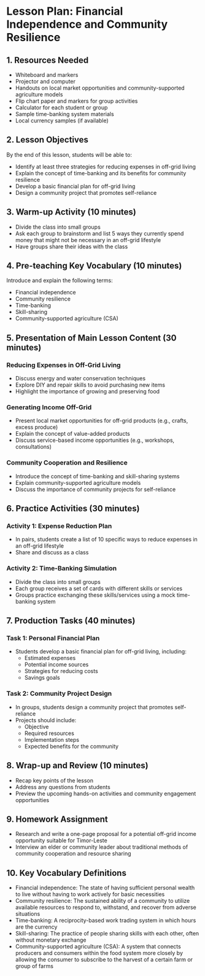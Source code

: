 # Lesson Plan: Financial Independence and Community Resilience

## 1. Resources Needed

- Whiteboard and markers
- Projector and computer
- Handouts on local market opportunities and community-supported agriculture models
- Flip chart paper and markers for group activities
- Calculator for each student or group
- Sample time-banking system materials
- Local currency samples (if available)

## 2. Lesson Objectives

By the end of this lesson, students will be able to:
- Identify at least three strategies for reducing expenses in off-grid living
- Explain the concept of time-banking and its benefits for community resilience
- Develop a basic financial plan for off-grid living
- Design a community project that promotes self-reliance

## 3. Warm-up Activity (10 minutes)

- Divide the class into small groups
- Ask each group to brainstorm and list 5 ways they currently spend money that might not be necessary in an off-grid lifestyle
- Have groups share their ideas with the class

## 4. Pre-teaching Key Vocabulary (10 minutes)

Introduce and explain the following terms:
- Financial independence
- Community resilience
- Time-banking
- Skill-sharing
- Community-supported agriculture (CSA)

## 5. Presentation of Main Lesson Content (30 minutes)

### Reducing Expenses in Off-Grid Living
- Discuss energy and water conservation techniques
- Explore DIY and repair skills to avoid purchasing new items
- Highlight the importance of growing and preserving food

### Generating Income Off-Grid
- Present local market opportunities for off-grid products (e.g., crafts, excess produce)
- Explain the concept of value-added products
- Discuss service-based income opportunities (e.g., workshops, consultations)

### Community Cooperation and Resilience
- Introduce the concept of time-banking and skill-sharing systems
- Explain community-supported agriculture models
- Discuss the importance of community projects for self-reliance

## 6. Practice Activities (30 minutes)

### Activity 1: Expense Reduction Plan
- In pairs, students create a list of 10 specific ways to reduce expenses in an off-grid lifestyle
- Share and discuss as a class

### Activity 2: Time-Banking Simulation
- Divide the class into small groups
- Each group receives a set of cards with different skills or services
- Groups practice exchanging these skills/services using a mock time-banking system

## 7. Production Tasks (40 minutes)

### Task 1: Personal Financial Plan
- Students develop a basic financial plan for off-grid living, including:
  * Estimated expenses
  * Potential income sources
  * Strategies for reducing costs
  * Savings goals

### Task 2: Community Project Design
- In groups, students design a community project that promotes self-reliance
- Projects should include:
  * Objective
  * Required resources
  * Implementation steps
  * Expected benefits for the community

## 8. Wrap-up and Review (10 minutes)

- Recap key points of the lesson
- Address any questions from students
- Preview the upcoming hands-on activities and community engagement opportunities

## 9. Homework Assignment

- Research and write a one-page proposal for a potential off-grid income opportunity suitable for Timor-Leste
- Interview an elder or community leader about traditional methods of community cooperation and resource sharing

## 10. Key Vocabulary Definitions

- Financial independence: The state of having sufficient personal wealth to live without having to work actively for basic necessities
- Community resilience: The sustained ability of a community to utilize available resources to respond to, withstand, and recover from adverse situations
- Time-banking: A reciprocity-based work trading system in which hours are the currency
- Skill-sharing: The practice of people sharing skills with each other, often without monetary exchange
- Community-supported agriculture (CSA): A system that connects producers and consumers within the food system more closely by allowing the consumer to subscribe to the harvest of a certain farm or group of farms